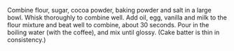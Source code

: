 Combine flour, sugar, cocoa powder, baking powder and salt in a large bowl. Whisk thoroughly to combine well.
Add oil, egg, vanilla and milk to the flour mixture and beat well to combine, about 30 seconds. Pour in the boiling water (with the coffee), and mix until glossy. (Cake batter is thin in consistency.)
